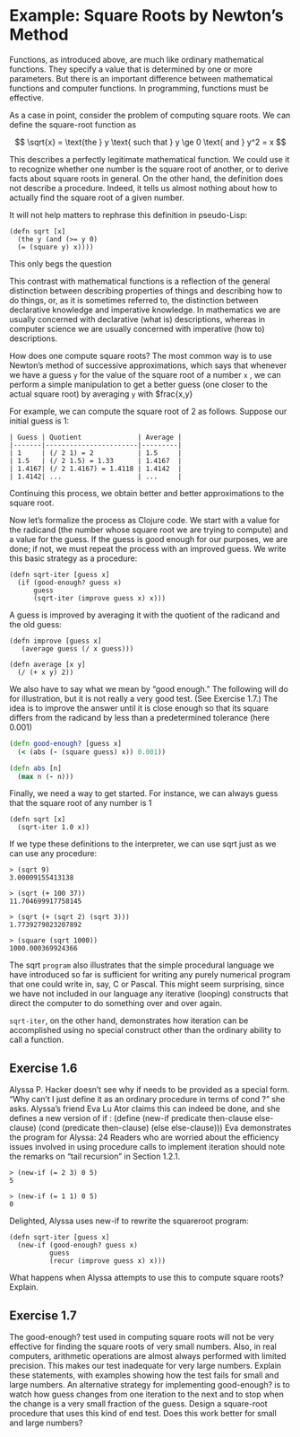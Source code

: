 # Example: Square Roots by Newton’s Method
Functions, as introduced above, are much like ordinary
mathematical functions. They specify a value that is determined by one or more
parameters. But there is an important difference between mathematical functions
and computer functions. In programming, functions must be effective.

As a case in point, consider the problem of computing
square roots. We can define the square-root function as

$$ \sqrt{x} = \text{the } y \text{ such that } y \ge 0 \text{ and } y^2 = x $$

This describes a perfectly legitimate mathematical function. We could use it to
recognize whether one number is
the square root of another, or to derive facts about square
roots in general. On the other hand, the definition does
not describe a procedure. Indeed, it tells us almost nothing about how to
actually find the square root of a given number.

It will not help matters to rephrase this definition
in pseudo-Lisp:

```
(defn sqrt [x]
  (the y (and (>= y 0)
  (= (square y) x))))
```

This only begs the question

This contrast with mathematical functions is a reflection of the general
distinction between describing properties of things and describing how to do
things, or, as it is sometimes referred to, the distinction between declarative
knowledge and imperative knowledge. In mathematics we are usually concerned with
declarative (what is) descriptions, whereas in computer science we are usually
concerned with imperative (how to) descriptions.

How does one compute square roots? The most common way is to use Newton’s method
of successive approximations, which says that whenever we have a guess `y` for
the value of the square root of a number `x` , we can perform
a simple manipulation to get a better guess (one closer to
the actual square root) by averaging `y` with $frac{x,y}

For example, we can compute the square root of 2 as follows.
Suppose our initial guess is 1:

```
| Guess | Quotient              | Average |
|-------|-----------------------|---------|
| 1     | (/ 2 1) = 2           | 1.5     |
| 1.5   | (/ 2 1.5) = 1.33      | 1.4167  |
| 1.4167| (/ 2 1.4167) = 1.4118 | 1.4142  |
| 1.4142| ...                   | ...     |
```

Continuing this process, we obtain better and better approximations to the
square root.

Now let’s formalize the process as Clojure code.
We start with a value for the radicand (the number whose
square root we are trying to compute) and a value for the
guess. If the guess is good enough for our purposes, we are
done; if not, we must repeat the process with an improved
guess. We write this basic strategy as a procedure:

```
(defn sqrt-iter [guess x]
  (if (good-enough? guess x)
      guess
      (sqrt-iter (improve guess x) x)))
```

A guess is improved by averaging it with the quotient of the
radicand and the old guess:

```
(defn improve [guess x]
   (average guess (/ x guess)))

(defn average [x y]
  (/ (+ x y) 2))
```

We also have to say what we mean by “good enough.” The
following will do for illustration, but it is not really a very
good test. (See Exercise 1.7.) The idea is to improve the answer until it is
close enough so that its square differs from
the radicand by less than a predetermined tolerance (here
0.001)

```clojure
(defn good-enough? [guess x]
  (< (abs (- (square guess) x)) 0.001))
```

```clojure
(defn abs [n]
  (max n (- n)))
```

Finally, we need a way to get started. For instance, we can
always guess that the square root of any number is 1

```
(defn sqrt [x]
  (sqrt-iter 1.0 x))
```

If we type these definitions to the interpreter, we can use
sqrt just as we can use any procedure:

```
> (sqrt 9)
3.00009155413138

> (sqrt (+ 100 37))
11.704699917758145

> (sqrt (+ (sqrt 2) (sqrt 3)))
1.7739279023207892

> (square (sqrt 1000))
1000.000369924366
```

The sqrt `program` also illustrates that the simple procedural language we have
introduced so far is sufficient for writing any purely numerical program that
one could write in, say, C or Pascal. This might seem surprising, since we have
not included in our language any iterative (looping) constructs that direct the
computer to do something over and over again.

`sqrt-iter`, on the other hand, demonstrates
how iteration can be accomplished using no special construct other than the
ordinary ability to call a function.

## Exercise 1.6
Alyssa P. Hacker doesn’t see why if
needs to be provided as a special form. “Why can’t
I just define it as an ordinary procedure in terms of
cond ?” she asks. Alyssa’s friend Eva Lu Ator claims
this can indeed be done, and she defines a new version of if :
(define (new-if predicate
then-clause
else-clause)
(cond (predicate then-clause)
(else else-clause)))
Eva demonstrates the program for Alyssa:
24 Readers who are worried about the efficiency issues involved in
using procedure calls to implement iteration should note the remarks on
“tail recursion” in Section 1.2.1.

```
> (new-if (= 2 3) 0 5)
5

> (new-if (= 1 1) 0 5)
0
```

Delighted, Alyssa uses new-if to rewrite the squareroot program:

```
(defn sqrt-iter [guess x]
  (new-if (good-enough? guess x)
          guess
          (recur (improve guess x) x)))
```

What happens when Alyssa attempts to use this to
compute square roots? Explain.

## Exercise 1.7
The good-enough? test used in computing square roots will not be very effective
for finding the square roots of very small numbers. Also, in
real computers, arithmetic operations are almost always performed with limited
precision. This makes
our test inadequate for very large numbers. Explain
these statements, with examples showing how the
test fails for small and large numbers. An alternative
strategy for implementing good-enough? is to watch
how guess changes from one iteration to the next
and to stop when the change is a very small fraction
of the guess. Design a square-root procedure that
uses this kind of end test. Does this work better for
small and large numbers?
